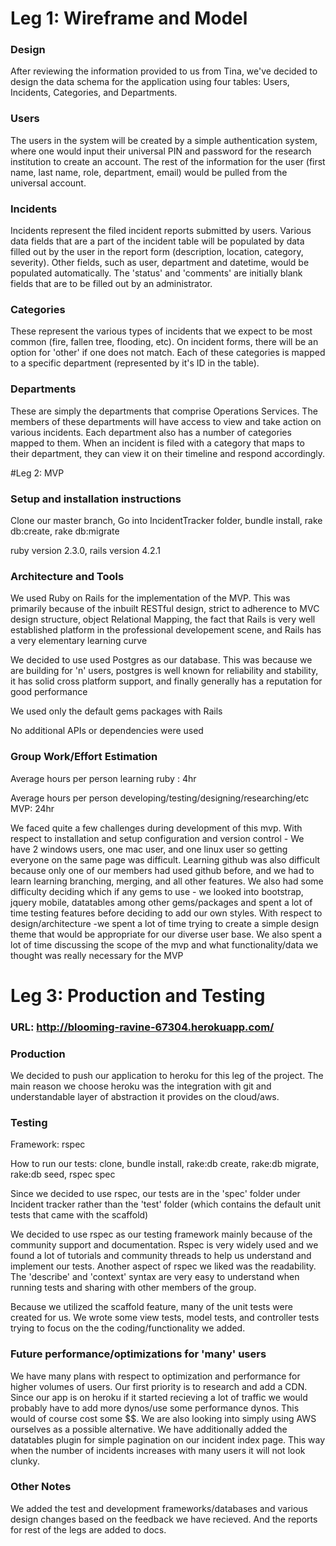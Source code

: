 # Leg 1: Wireframe and Model

### Design
After reviewing the information provided to us from Tina, we've decided to design the data schema for the application using four tables: Users, Incidents, Categories, and Departments.

### Users
The users in the system will be created by a simple authentication system, where one would input their universal PIN and password for the research institution to create an account. The rest of the information for the user (first name, last name, role, department, email) would be pulled from the universal account.

### Incidents
Incidents represent the filed incident reports submitted by users. Various data fields that are a part of the incident table will be populated by data filled out by the user in the report form (description, location, category, severity). Other fields, such as user, department and datetime, would be populated automatically. The 'status' and 'comments' are initially blank fields that are to be filled out by an administrator.

### Categories
These represent the various types of incidents that we expect to be most common (fire, fallen tree, flooding, etc). On incident forms, there will be an option for 'other' if one does not match. Each of these categories is mapped to a specific department (represented by it's ID in the table).

### Departments
These are simply the departments that comprise Operations Services. The members of these departments will have access to view and take action on various incidents. Each department also has a number of categories mapped to them. When an incident is filed with a category that maps to their department, they can view it on their timeline and respond accordingly.



#Leg 2: MVP

### Setup and installation instructions
Clone our master branch, Go into IncidentTracker folder, bundle install, rake db:create, rake db:migrate

ruby version 2.3.0, rails version 4.2.1



### Architecture and Tools
We used Ruby on Rails for the implementation of the MVP.  This was primarily because of the inbuilt RESTful design, strict to adherence to MVC design structure, object Relational Mapping, the fact that Rails is very well established platform in the professional developement scene, and Rails has a very elementary learning curve
    
    
We decided to use used Postgres as our database.  This was because we are building for 'n' users, postgres is well known for reliability and stability, it has solid cross platform support, and finally generally has a reputation for good performance
    
We used only the default gems packages with Rails

No additional APIs or dependencies were used

### Group Work/Effort Estimation
Average hours per person learning ruby : 4hr

Average hours per person developing/testing/designing/researching/etc MVP: 24hr

We faced quite a few challenges during development of this mvp. With respect to installation and setup configuration and version control - We have 2 windows users, one mac user, and one linux user so getting everyone on the same page was difficult.  Learning github was also difficult because only one of our members had used github before, and we had to learn learning branching, merging, and all other features.  We also had some difficulty deciding which if any gems to use - we looked into bootstrap, jquery mobile, datatables among other gems/packages and spent a lot of time testing features before deciding to add our own styles. With respect to design/architecture -we spent a lot of time trying to create a simple design theme that would be appropriate for our diverse user base.  We also spent a lot of time discussing the scope of the mvp and what functionality/data we thought was really necessary for the MVP

# Leg 3: Production and Testing

### URL: http://blooming-ravine-67304.herokuapp.com/

### Production
We decided to push our application to heroku for this leg of the project.  The main reason we choose heroku was the integration with git and understandable layer of abstraction it provides on the cloud/aws.  

### Testing
Framework: rspec

How to run our tests: clone, bundle install, rake:db create, rake:db migrate, rake:db seed, rspec spec

Since we decided to use rspec, our tests are in the 'spec' folder under Incident tracker rather than the 'test' folder (which contains the default unit tests that came with the scaffold)

We decided to use rspec as our testing framework mainly because of the community support and documentation.  Rspec is very widely used and we found a lot of tutorials and community threads to help us understand and implement our tests.  Another aspect of rspec we liked was the readability.  The 'describe' and 'context' syntax are very easy to understand when running tests and sharing with other members of the group.    

Because we utilized the scaffold feature, many of the unit tests were created for us.  We wrote some view tests, model tests, and controller tests trying to focus on the the coding/functionality we added. 

### Future performance/optimizations for 'many' users
We have many plans with respect to optimization and performance for higher volumes of users.  Our first priority is to research and add a CDN.  Since our app is on heroku if it started recieving a lot of traffic we would probably have to add more dynos/use some performance dynos.  This would of course cost some $$.  We are also looking into simply using AWS ourselves as a possible alternative.
We have additionally added the datatables plugin for simple pagination on our incident index page.  This way when the number of incidents increases with many users it will not look clunky. 


### Other Notes
We added the test and development frameworks/databases and various design changes based on the feedback we have recieved. And the reports for rest of the legs are added to docs.


    
    


